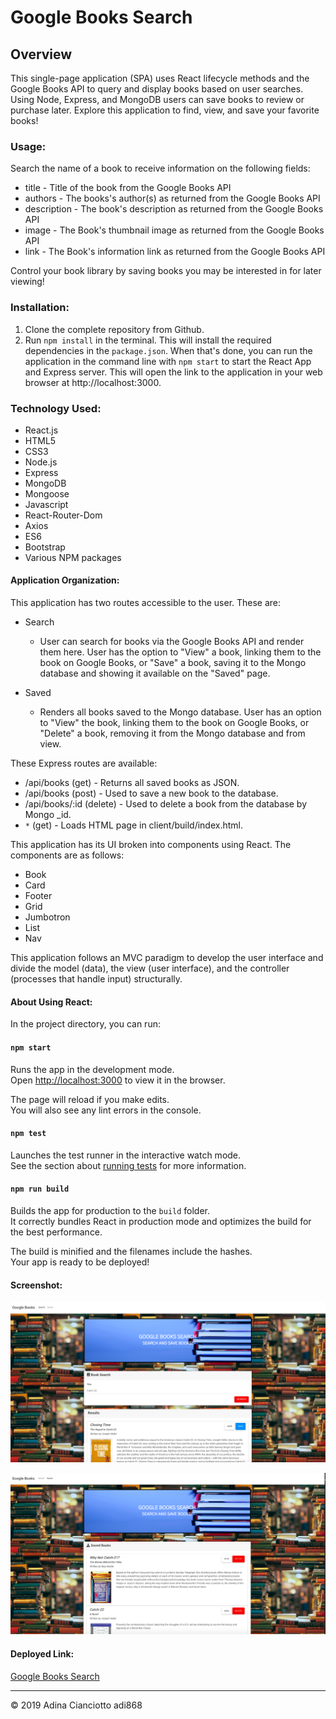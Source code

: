 # Google Books Search

## Overview
This single-page application (SPA) uses React lifecycle methods and the Google Books API to query and display books based on user searches. Using Node, Express, and MongoDB users can save books to review or purchase later. Explore this application to find, view, and save your favorite books!

### Usage:
Search the name of a book to receive information on the following fields:
* title - Title of the book from the Google Books API
* authors - The books's author(s) as returned from the Google Books API
* description - The book's description as returned from the Google Books API
* image - The Book's thumbnail image as returned from the Google Books API
* link - The Book's information link as returned from the Google Books API

Control your book library by saving books you may be interested in for later viewing! 

### Installation:
1. Clone the complete repository from Github.
2. Run `npm install` in the terminal. This will install the required dependencies in the `package.json`. When that's done, you can run the application in the command line with `npm start` to start the React App and Express server. This will open the link to the application in your web browser at http://localhost:3000.

### Technology Used:
* React.js
* HTML5
* CSS3
* Node.js
* Express
* MongoDB
* Mongoose
* Javascript
* React-Router-Dom
* Axios
* ES6
* Bootstrap
* Various NPM packages

#### Application Organization:
This application has two routes accessible to the user. These are:
* Search
  * User can search for books via the Google Books API and render them here. User has the option to "View" a book, linking them to the book on Google Books, or "Save" a book, saving it to the Mongo database and showing it available on the "Saved" page.

* Saved
  * Renders all books saved to the Mongo database. User has an option to "View" the book, linking them to the book on Google Books, or "Delete" a book, removing it from the Mongo database and from view.
  
 These Express routes are available:

* /api/books (get) - Returns all saved books as JSON.
* /api/books (post) - Used to save a new book to the database.
* /api/books/:id (delete) - Used to delete a book from the database by Mongo _id.
* `*` (get) - Loads HTML page in client/build/index.html.

This application has its UI broken into components using React. The components are as follows:
* Book
* Card
* Footer
* Grid
* Jumbotron
* List
* Nav

This application follows an MVC paradigm to develop the user interface and divide the model (data), the view (user interface), and the controller (processes that handle input) structurally.

#### About Using React:

In the project directory, you can run:

#### `npm start`

Runs the app in the development mode.<br>
Open [http://localhost:3000](http://localhost:3000) to view it in the browser.

The page will reload if you make edits.<br>
You will also see any lint errors in the console.

#### `npm test`

Launches the test runner in the interactive watch mode.<br>
See the section about [running tests](https://facebook.github.io/create-react-app/docs/running-tests) for more information.

#### `npm run build`

Builds the app for production to the `build` folder.<br>
It correctly bundles React in production mode and optimizes the build for the best performance.

The build is minified and the filenames include the hashes.<br>
Your app is ready to be deployed!

#### Screenshot:
![Screenshot1](GoogleBooks.png)

![Screenshot2](GoogleBooksSaved.png)

#### Deployed Link: 
[Google Books Search](https://googlebooks-adi868.herokuapp.com/)

---
© 2019 Adina Cianciotto adi868
